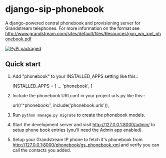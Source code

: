 # django-sip-phonebook
A django-powered central phonebook and provisioning server for Grandstream telephones. For more information on the format see http://www.grandstream.com/sites/default/files/Resources/gxp_wp_xml_phonebook.pdf


[![PyPi packaged](https://badge.fury.io/py/django-sip-phonebook.svg)](http://badge.fury.io/py/django-sip-phonebook)



Quick start
-----------

1. Add "phonebook" to your INSTALLED_APPS setting like this::

    INSTALLED_APPS = [
        ...
        'phonebook',
    ]

2. Include the phonebook URLconf in your project urls.py like this::

    url(r'^phonebook/', include('phonebook.urls')),

3. Run `python manage.py migrate` to create the phonebook models.

4. Start the development server and visit http://127.0.0.1:8000/admin/
   to setup phone book entries (you'll need the Admin app enabled).

5. Setup your Grandstream IP phone to fetch it's phonebook from 
	http://127.0.0.1:8000/phonebook/gs_phonebook.xml
   and verify you can call the contacts you added.

